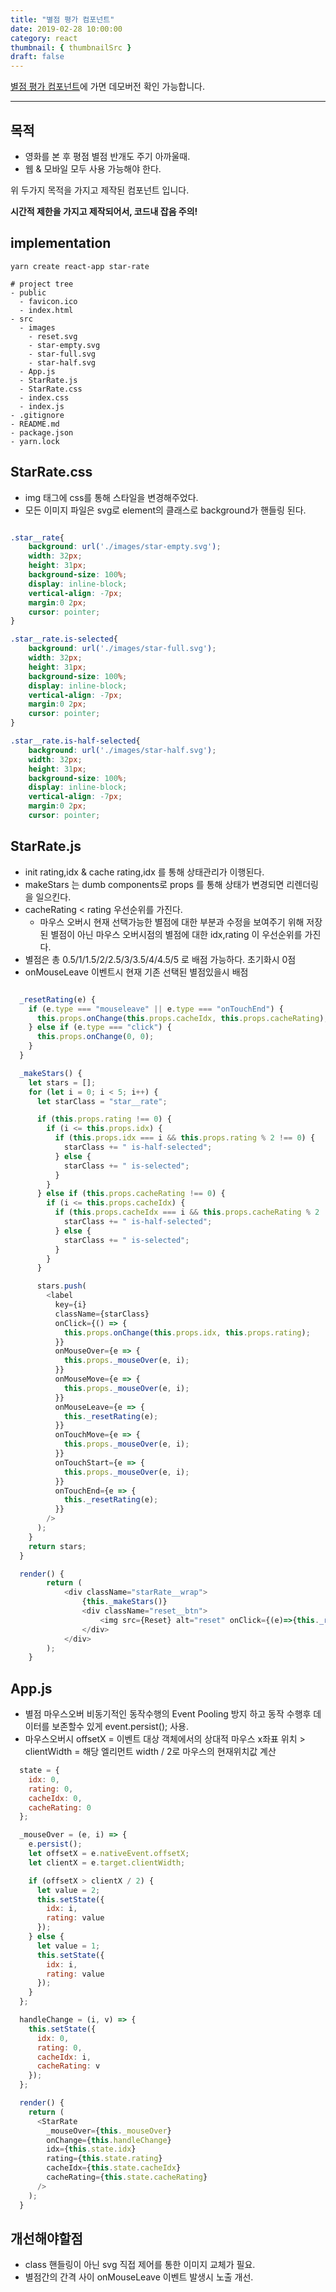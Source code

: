 ```yaml
---
title: "별점 평가 컴포넌트"
date: 2019-02-28 10:00:00
category: react
thumbnail: { thumbnailSrc }
draft: false
---
```


[별점 평가 컴포넌트](https://github.com/juunone/star-rate)에 가면 데모버전 확인 가능합니다.

---

## 목적

- 영화를 본 후 평점 별점 반개도 주기 아까울때.
- 웹 & 모바일 모두 사용 가능해야 한다.

위 두가지 목적을 가지고 제작된 컴포넌트 입니다.

**시간적 제한을 가지고 제작되어서, 코드내 잡음 주의!**

## implementation

```
yarn create react-app star-rate

# project tree
- public
  - favicon.ico
  - index.html
- src
  - images
    - reset.svg
    - star-empty.svg
    - star-full.svg
    - star-half.svg
  - App.js
  - StarRate.js
  - StarRate.css
  - index.css
  - index.js
- .gitignore
- README.md
- package.json
- yarn.lock
```

## StarRate.css

- img 태그에 css를 통해 스타일을 변경해주었다.
- 모든 이미지 파일은 svg로 element의 클래스로 background가 핸들링 된다.

```css

.star__rate{
    background: url('./images/star-empty.svg');
    width: 32px;
    height: 31px;
    background-size: 100%;
    display: inline-block;
    vertical-align: -7px;
    margin:0 2px;
    cursor: pointer;
}

.star__rate.is-selected{
    background: url('./images/star-full.svg');
    width: 32px;
    height: 31px;
    background-size: 100%;
    display: inline-block;
    vertical-align: -7px;
    margin:0 2px;
    cursor: pointer;
}

.star__rate.is-half-selected{
    background: url('./images/star-half.svg');
    width: 32px;
    height: 31px;
    background-size: 100%;
    display: inline-block;
    vertical-align: -7px;
    margin:0 2px;
    cursor: pointer;

```

## StarRate.js

- init rating,idx & cache rating,idx 를 통해 상태관리가 이행된다.
- makeStars 는 dumb components로 props 를 통해 상태가 변경되면 리렌더링을 일으킨다.
- cacheRating < rating 우선순위를 가진다.
  - 마우스 오버시 현재 선택가능한 별점에 대한 부분과 수정을 보여주기 위해 저장된 별점이 아닌 마우스 오버시점의 별점에 대한 idx,rating 이 우선순위를 가진다.
- 별점은 총 0.5/1/1.5/2/2.5/3/3.5/4/4.5/5 로 배점 가능하다. 초기화시 0점
- onMouseLeave 이벤트시 현재 기존 선택된 별점있을시 배점

```javascript

  _resetRating(e) {
    if (e.type === "mouseleave" || e.type === "onTouchEnd") {
      this.props.onChange(this.props.cacheIdx, this.props.cacheRating);
    } else if (e.type === "click") {
      this.props.onChange(0, 0);
    }
  }

  _makeStars() {
    let stars = [];
    for (let i = 0; i < 5; i++) {
      let starClass = "star__rate";

      if (this.props.rating !== 0) {
        if (i <= this.props.idx) {
          if (this.props.idx === i && this.props.rating % 2 !== 0) {
            starClass += " is-half-selected";
          } else {
            starClass += " is-selected";
          }
        }
      } else if (this.props.cacheRating !== 0) {
        if (i <= this.props.cacheIdx) {
          if (this.props.cacheIdx === i && this.props.cacheRating % 2 !== 0) {
            starClass += " is-half-selected";
          } else {
            starClass += " is-selected";
          }
        }
      }

      stars.push(
        <label
          key={i}
          className={starClass}
          onClick={() => {
            this.props.onChange(this.props.idx, this.props.rating);
          }}
          onMouseOver={e => {
            this.props._mouseOver(e, i);
          }}
          onMouseMove={e => {
            this.props._mouseOver(e, i);
          }}
          onMouseLeave={e => {
            this._resetRating(e);
          }}
          onTouchMove={e => {
            this.props._mouseOver(e, i);
          }}
          onTouchStart={e => {
            this.props._mouseOver(e, i);
          }}
          onTouchEnd={e => {
            this._resetRating(e);
          }}
        />
      );
    }
    return stars;
  }

  render() {
        return (
            <div className="starRate__wrap">
                {this._makeStars()}
                <div className="reset__btn">
                    <img src={Reset} alt="reset" onClick={(e)=>{this._resetRating(e)}} />
                </div>
            </div>
        );
    }
```

## App.js

- 별점 마우스오버 비동기적인 동작수행의 Event Pooling 방지 하고 동작 수행후 데이터를 보존할수 있게 event.persist(); 사용.
- 마우스오버시 offsetX = 이벤트 대상 객체에서의 상대적 마우스 x좌표 위치 > clientWidth = 해당 엘리먼트 width / 2로 마우스의 현재위치값 계산

```javascript
  state = {
    idx: 0,
    rating: 0,
    cacheIdx: 0,
    cacheRating: 0
  };

  _mouseOver = (e, i) => {
    e.persist();
    let offsetX = e.nativeEvent.offsetX;
    let clientX = e.target.clientWidth;

    if (offsetX > clientX / 2) {
      let value = 2;
      this.setState({
        idx: i,
        rating: value
      });
    } else {
      let value = 1;
      this.setState({
        idx: i,
        rating: value
      });
    }
  };

  handleChange = (i, v) => {
    this.setState({
      idx: 0,
      rating: 0,
      cacheIdx: i,
      cacheRating: v
    });
  };

  render() {
    return (
      <StarRate
        _mouseOver={this._mouseOver}
        onChange={this.handleChange}
        idx={this.state.idx}
        rating={this.state.rating}
        cacheIdx={this.state.cacheIdx}
        cacheRating={this.state.cacheRating}
      />
    );
  }
```

## 개선해야할점

- class 핸들링이 아닌 svg 직접 제어를 통한 이미지 교체가 필요.
- 별점간의 간격 사이 onMouseLeave 이벤트 발생시 노출 개선.
